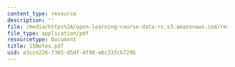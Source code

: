 ```yaml
---
content_type: resource
description: ''
file: /media/https%3A/open-learning-course-data-rc.s3.amazonaws.com/res-12-000-evolution-of-physical-oceanography-spring-2007/e3cce2267365d5df4f90e6c33fcb729b_15Notes.pdf
file_type: application/pdf
resourcetype: Document
title: 15Notes.pdf
uid: e3cce226-7365-d5df-4f90-e6c33fcb729b
---
```

